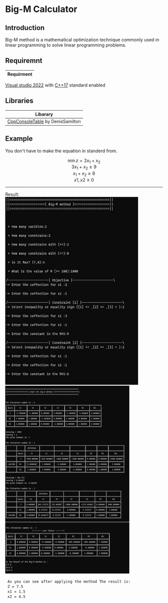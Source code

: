 # Big-M Calculator
## Introduction
Big-M method is a mathematical optimization technique commonly used in linear programming to solve linear programming problems.

## Requiremnt
|Requirment|
|-|
[Visual studio 2022](https://visualstudio.microsoft.com/vs/) with [C++17](https://learn.microsoft.com/en-us/cpp/overview/install-c17-support?view=msvc-170) standard enabled

## Libraries 
|Libarary|
|-|
|[CppConsoleTable](https://github.com/DenisSamilton/CppConsoleTable) by DenisSamilton|

## Example
You don't have to make the equation in standerd from.
**<center>**

$\min  z = 2x_1 + x_2$<br>
$3x_1 + x_2 \geq 9$<br>
$x_1 + x_2 \geq 6$<br>
$x1,x2 \geq 0$

</center>

---

Result:<br>
    <img alt="Click to see the source" height="600" src="./Screenshots/Picture1.jpg" />
<br>
    <img alt="Click to see the source" height="600" src="./Screenshots/Picture3.png" />
<br>

```
 As you can see after applying the method The result is: 
 Z = 7.5
 x1 = 1.5
 x2 = 4.5
``` 
